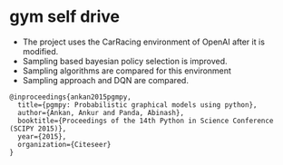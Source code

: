 # gym self drive
* The project uses the CarRacing environment of OpenAI after it is modified.
* Sampling based bayesian policy selection is improved.
* Sampling algorithms are compared for this environment
* Sampling approach and DQN are compared.


```
@inproceedings{ankan2015pgmpy,
  title={pgmpy: Probabilistic graphical models using python},
  author={Ankan, Ankur and Panda, Abinash},
  booktitle={Proceedings of the 14th Python in Science Conference (SCIPY 2015)},
  year={2015},
  organization={Citeseer}
}
```
